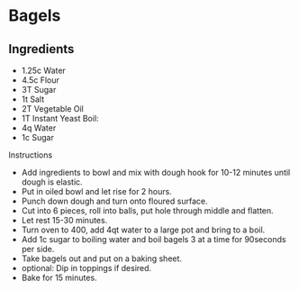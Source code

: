 # Bagels
## Ingredients
- 1.25c Water
- 4.5c Flour
- 3T Sugar
- 1t Salt
- 2T Vegetable Oil
- 1T Instant Yeast
Boil:
- 4q Water
- 1c Sugar

Instructions
- Add ingredients to bowl and mix with dough hook for 10-12 minutes until dough is elastic.
- Put in oiled bowl and let rise for 2 hours.
- Punch down dough and turn onto floured surface.
- Cut into 6 pieces, roll into balls, put hole through middle and flatten.
- Let rest 15-30 minutes.
- Turn oven to 400, add 4qt water to a large pot and bring to a boil.
- Add 1c sugar to boiling water and boil bagels 3 at a time for 90seconds per side.
- Take bagels out and put on a baking sheet.
- optional: Dip in toppings if desired.
- Bake for 15 minutes.

